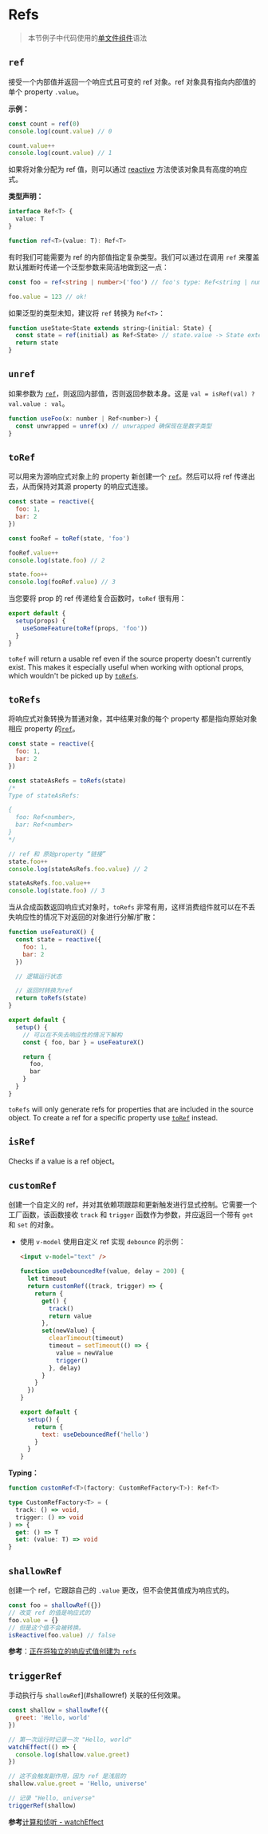 # Refs

> 本节例子中代码使用的[单文件组件](../guide/single-file-component.html)语法

## `ref`

接受一个内部值并返回一个响应式且可变的 ref 对象。ref 对象具有指向内部值的单个 property `.value`。

**示例：**

```js
const count = ref(0)
console.log(count.value) // 0

count.value++
console.log(count.value) // 1
```

如果将对象分配为 ref 值，则可以通过 [reactive](./basic-reactivity.html#reactive) 方法使该对象具有高度的响应式。

**类型声明：**

```ts
interface Ref<T> {
  value: T
}

function ref<T>(value: T): Ref<T>
```

有时我们可能需要为 ref 的内部值指定复杂类型。我们可以通过在调用 `ref` 来覆盖默认推断时传递一个泛型参数来简洁地做到这一点：

```ts
const foo = ref<string | number>('foo') // foo's type: Ref<string | number>

foo.value = 123 // ok!
```

如果泛型的类型未知，建议将 `ref` 转换为 `Ref<T>`：

```js
function useState<State extends string>(initial: State) {
  const state = ref(initial) as Ref<State> // state.value -> State extends string
  return state
}
```

## `unref`

如果参数为 [`ref`](#ref)，则返回内部值，否则返回参数本身。这是 `val = isRef(val) ? val.value : val`。

```js
function useFoo(x: number | Ref<number>) {
  const unwrapped = unref(x) // unwrapped 确保现在是数字类型
}
```

## `toRef`

可以用来为源响应式对象上的 property 新创建一个 [`ref`](#ref)。然后可以将 ref 传递出去，从而保持对其源 property 的响应式连接。

```js
const state = reactive({
  foo: 1,
  bar: 2
})

const fooRef = toRef(state, 'foo')

fooRef.value++
console.log(state.foo) // 2

state.foo++
console.log(fooRef.value) // 3
```

当您要将 prop 的 ref 传递给复合函数时，`toRef` 很有用：

```js
export default {
  setup(props) {
    useSomeFeature(toRef(props, 'foo'))
  }
}
```

<!-- TODO: translation -->

`toRef` will return a usable ref even if the source property doesn't currently exist. This makes it especially useful when working with optional props, which wouldn't be picked up by [`toRefs`](#torefs).

## `toRefs`

将响应式对象转换为普通对象，其中结果对象的每个 property 都是指向原始对象相应 property 的[`ref`](#ref)。

```js
const state = reactive({
  foo: 1,
  bar: 2
})

const stateAsRefs = toRefs(state)
/*
Type of stateAsRefs:

{
  foo: Ref<number>,
  bar: Ref<number>
}
*/

// ref 和 原始property “链接”
state.foo++
console.log(stateAsRefs.foo.value) // 2

stateAsRefs.foo.value++
console.log(state.foo) // 3
```

当从合成函数返回响应式对象时，`toRefs` 非常有用，这样消费组件就可以在不丢失响应性的情况下对返回的对象进行分解/扩散：

```js
function useFeatureX() {
  const state = reactive({
    foo: 1,
    bar: 2
  })

  // 逻辑运行状态

  // 返回时转换为ref
  return toRefs(state)
}

export default {
  setup() {
    // 可以在不失去响应性的情况下解构
    const { foo, bar } = useFeatureX()

    return {
      foo,
      bar
    }
  }
}
```

<!-- TODO: translation -->

`toRefs` will only generate refs for properties that are included in the source object. To create a ref for a specific property use [`toRef`](#toref) instead.

## `isRef`

Checks if a value is a ref object。

## `customRef`

创建一个自定义的 ref，并对其依赖项跟踪和更新触发进行显式控制。它需要一个工厂函数，该函数接收 `track` 和 `trigger` 函数作为参数，并应返回一个带有 `get` 和 `set` 的对象。

- 使用 `v-model` 使用自定义 ref 实现 `debounce` 的示例：

  ```html
  <input v-model="text" />
  ```

  ```js
  function useDebouncedRef(value, delay = 200) {
    let timeout
    return customRef((track, trigger) => {
      return {
        get() {
          track()
          return value
        },
        set(newValue) {
          clearTimeout(timeout)
          timeout = setTimeout(() => {
            value = newValue
            trigger()
          }, delay)
        }
      }
    })
  }

  export default {
    setup() {
      return {
        text: useDebouncedRef('hello')
      }
    }
  }
  ```

**Typing：**

```ts
function customRef<T>(factory: CustomRefFactory<T>): Ref<T>

type CustomRefFactory<T> = (
  track: () => void,
  trigger: () => void
) => {
  get: () => T
  set: (value: T) => void
}
```

## `shallowRef`

创建一个 ref，它跟踪自己的 `.value` 更改，但不会使其值成为响应式的。

```js
const foo = shallowRef({})
// 改变 ref 的值是响应式的
foo.value = {}
// 但是这个值不会被转换。
isReactive(foo.value) // false
```

**参考**：[正在将独立的响应式值创建为 `refs`](../guide/reactivity-fundamentals.html#创建独立的响应式值作为-refs)

## `triggerRef`

手动执行与 `shallowRef`](#shallowref) 关联的任何效果。

```js
const shallow = shallowRef({
  greet: 'Hello, world'
})

// 第一次运行时记录一次 "Hello, world"
watchEffect(() => {
  console.log(shallow.value.greet)
})

// 这不会触发副作用，因为 ref 是浅层的
shallow.value.greet = 'Hello, universe'

// 记录 "Hello, universe"
triggerRef(shallow)
```

**参考**[计算和侦听 - watchEffect](./computed-watch-api.html#watcheffect)
